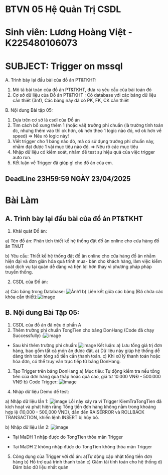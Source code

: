 # BTVN 05 Hệ Quản Trị CSDL
# Sinh viên: Lương Hoàng Việt - K225480106073

# SUBJECT: Trigger on mssql

A. Trình bày lại đầu bài của đồ án PT&TKHT:
1. Mô tả bài toán của đồ án PT&TKHT, 
   đưa ra yêu cầu của bài toán đó
2. Cơ sở dữ liệu của Đồ án PT&TKHT :
   Có database với các bảng dữ liệu cần thiết (3nf),
   Các bảng này đã có PK, FK, CK cần thiết
 
B. Nội dung Bài tập 05:
1. Dựa trên cơ sở là csdl của Đồ án
2. Tìm cách bổ xung thêm 1 (hoặc vài) trường phi chuẩn
   (là trường tính toán đc, nhưng thêm vào thì ok hơn,
    ok hơn theo 1 logic nào đó, vd ok hơn về speed)
   => Nêu rõ logic này!
3. Viết trigger cho 1 bảng nào đó, 
   mà có sử dụng trường phi chuẩn này,
   nhằm đạt được 1 vài mục tiêu nào đó.
   => Nêu rõ các mục tiêu 
4. Nhập dữ liệu có kiểm soát, 
   nhằm để test sự hiệu quả của việc trigger auto run.
5. Kết luận về Trigger đã giúp gì cho đồ án của em.
## DeadLine 23H59:59 NGÀY 23/04/2025
# Bài Làm
## A. Trình bày lại đầu bài của đồ án PT&TKHT
1. Khái quát Đồ án:

a) Tên đồ án: Phân tích thiết kế hệ thống đặt đồ ăn online cho cửa hàng đồ ăn TNUT

b) Yêu cầu: Thiết kế hệ thống đặt đồ ăn online cho cửa hàng đồ ăn nhằm hiện đại và đơn giản hóa quá trình mua- bán cho khách hàng, làm việc kiểm soát dịch vụ tại quán dễ dàng và tiện lợi hơn thay vì phương pháp pháp truyền thống.

2. CSDL của Đồ án:

a) Các bảng trong Database: ![Ảnh1](https://github.com/user-attachments/assets/f3f84330-cfd9-41d7-88e5-ff216e6d309b)
b) Liên kết giữa các bảng (Đã chứa các khóa cần thiết):![image](https://github.com/user-attachments/assets/0349ea10-f7ac-48fe-a34c-f4e0c2625b4e)
## B. Nội dung Bài Tập 05:
1. CSDL của đồ án đã nêu ở phần A
2. Thêm trường phi chuẩn TongTien cho bảng DonHang (Code đã chạy Successfully) :![image](https://github.com/user-attachments/assets/749a1408-e46a-4626-8d8f-a1d50d7b9eca)
* Sau khi thêm trường phi chuẩn: ![image](https://github.com/user-attachments/assets/66e52904-9342-44b1-90ed-3108b1a16784)
Kết luận:
a) Lưu tổng giá trị đơn hàng, bao gồm tất cả món ăn được đặt.
a) Dữ liệu này giúp hệ thống dễ dàng tính toán tổng số tiền cần thanh toán.
c) Khi xử lý thanh toán hoặc hóa đơn, có thể truy vấn trực tiếp từ bảng DonHang.

3.  Tạo Trigger trên bảng DonHang
a) Mục tiêu: Tự động kiểm tra nếu tổng tiền của đơn hàng quá thấp hoặc quá cao, giá từ 10.000 VNĐ - 500.000 VNĐ
b) Code Trigger: ![image](https://github.com/user-attachments/assets/176ba716-9935-4322-97b9-f9ccffee524a)

4. Nhập dữ liệu Demo để test:

a) Nhập dữ liệu lần 1:  ![image](https://github.com/user-attachments/assets/835e295a-3406-42b1-98d9-b6d589db1972)
Lỗi này xảy ra vì Trigger KiemTraTongTien đã kích hoạt và phát hiện rằng Tổng tiền đơn hàng không nằm trong khoảng hợp lệ (10,000 - 500,000 VND), dẫn đến RAISERROR và ROLLBACK TRANSACTION, khiến lệnh INSERT bị hủy bỏ.

b) Nhập dữ liệu lần 2: ![image](https://github.com/user-attachments/assets/fb9d5e79-8cc8-4bfe-972b-57d2e0829360)
* Tại MaDH 1 nhập được do TongTien thỏa mãn Trigger

* Tại MaDH 2 không nhập được do TongTien không thỏa mãn Trigger

5. Công dụng của Trigger với đồ án:
a)Tự động cập nhật tổng tiền đơn hàng
b) Hỗ trợ quá trình thanh toán
c) Giảm tải tính toán cho hệ thống
d) Đảm bảo dữ liệu nhất quán






 






 
